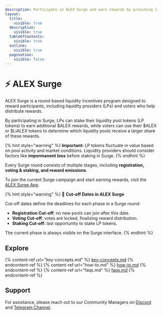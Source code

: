 ```yaml
---
description: Participate in ALEX Surge and earn rewards by providing liquidity!
layout:
  title:
    visible: true
  description:
    visible: true
  tableOfContents:
    visible: true
  outline:
    visible: true
  pagination:
    visible: false
---
```


# ⚡ ALEX Surge

ALEX Surge is a round-based liquidity incentives program designed to reward participants, including liquidity providers (LPs) and voters who help distribute rewards.

By participating in Surge, LPs can stake their liquidity pool tokens (LP tokens) to earn additional $ALEX rewards, while voters can use their $ALEX or $LiALEX tokens to determine which liquidity pools receive a larger share of these rewards.

{% hint style="warning" %}
**Important:** LP tokens fluctuate in value based on pool activity and market conditions. Liquidity providers should consider factors like **impermanent loss** before staking in Surge.
{% endhint %}

Every Surge round consists of multiple stages, including **registration, voting & staking, and reward emissions**.

To join the current Surge campaign and start earning rewards, visit the [ALEX Surge App](https://app.alexlab.co/surge).

{% hint style="warning" %}
🚨 **Cut-off Dates in ALEX Surge**  

Cut-off dates define the deadlines for each phase in a Surge round:  
- **Registration Cut-off**: no new pools can join after this date.  
- **Voting Cut-off**: votes are locked, finalizing reward distribution.  
- **Staking Cut-off**: last opportunity to stake LP tokens.  

The current phase is always visible on the Surge interface.
{% endhint %}  

## Explore

{% content-ref url="key-concepts.md" %} [key-concepts.md](key-concepts.md) {% endcontent-ref %}
{% content-ref url="how-to.md" %} [how-to.md](how-to.md) {% endcontent-ref %}
{% content-ref url="faqs.md" %} [faqs.md](faqs.md) {% endcontent-ref %}

## Support

For assistance, please reach out to our Community Managers on [Discord](https://discord.com/invite/alexlab) and [Telegram Channel](https://t.me/AlexCommunity).
